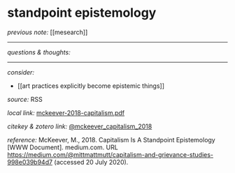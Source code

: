 # standpoint epistemology

_previous note:_ [[mesearch]]

---



_questions & thoughts:_

--- 

_consider:_

- [[art practices explicitly become epistemic things]]


_source:_ RSS

_local link:_ [mckeever-2018-capitalism.pdf](hook://file/muEeo8xAx?p=c2tlbGxpcy9Eb3dubG9hZHM=&n=mckeever-2018-capitalism.pdf)

_citekey & zotero link:_ [@mckeever_capitalism_2018](zotero://select/items/1_LJM253ZN)

_reference:_ McKeever, M., 2018. Capitalism Is A Standpoint Epistemology [WWW Document]. medium.com. URL <https://medium.com/@mittmattmutt/capitalism-and-grievance-studies-998e039b94d7> (accessed 20 July 2020).


